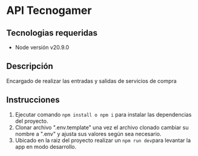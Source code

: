 # API Tecnogamer

## Tecnologias requeridas

 - Node versión v20.9.0

## Descripción

Encargado de realizar las entradas y salidas de servicios de compra

## Instrucciones

1. Ejecutar comando `npm install o npm i` para instalar las dependencias del proyecto.
2. Clonar archivo ".env.template" una vez el archivo clonado cambiar su nombre a ".env" y ajusta sus valores según sea necesario.
3. Ubicado en la raiz del proyecto realizar un `npm run dev`para levantar la app en modo desarrollo.

